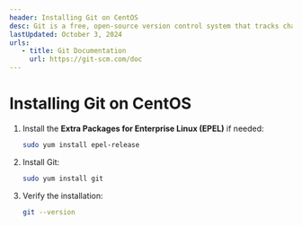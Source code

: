 ```yaml
---
header: Installing Git on CentOS
desc: Git is a free, open-source version control system that tracks changes in source code, enabling collaboration and efficient management of projects.
lastUpdated: October 3, 2024
urls: 
   - title: Git Documentation
     url: https://git-scm.com/doc
---
```


# Installing Git on CentOS

1. Install the **Extra Packages for Enterprise Linux (EPEL)** if needed:

   ```bash
   sudo yum install epel-release
   ```

2. Install Git:

   ```bash
   sudo yum install git
   ```

3. Verify the installation:
   ```bash
   git --version
   ```
